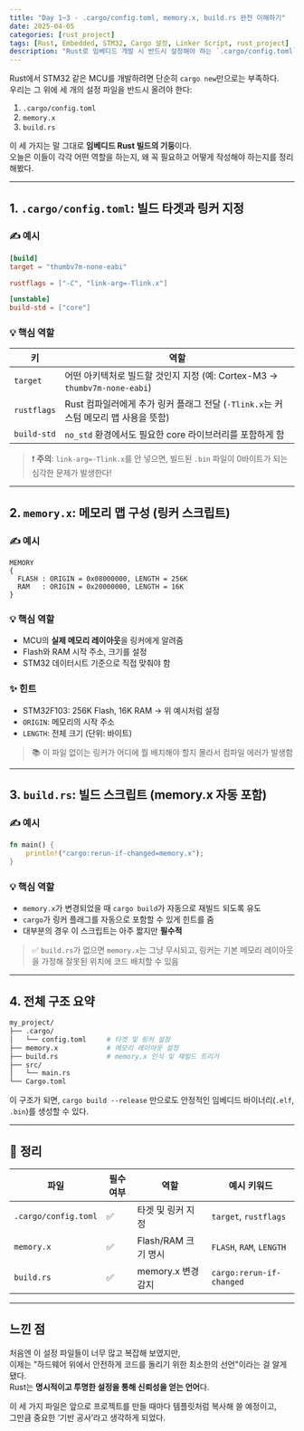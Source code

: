 ```yaml
---
title: "Day 1~3 - .cargo/config.toml, memory.x, build.rs 완전 이해하기"
date: 2025-04-05
categories: [rust_project]
tags: [Rust, Embedded, STM32, Cargo 설정, Linker Script, rust_project]
description: "Rust로 임베디드 개발 시 반드시 설정해야 하는 `.cargo/config.toml`, `memory.x`, `build.rs`의 역할과 작성 요령을 하나씩 파헤칩니다."
---
```


Rust에서 STM32 같은 MCU를 개발하려면 단순히 `cargo new`만으로는 부족하다.  
우리는 그 위에 세 개의 설정 파일을 반드시 올려야 한다:

1. `.cargo/config.toml`
2. `memory.x`
3. `build.rs`

이 세 가지는 말 그대로 **임베디드 Rust 빌드의 기둥**이다.  
오늘은 이들이 각각 어떤 역할을 하는지, 왜 꼭 필요하고 어떻게 작성해야 하는지를 정리해봤다.

---

## 1. `.cargo/config.toml`: 빌드 타겟과 링커 지정

### ✍️ 예시

```toml
[build]
target = "thumbv7m-none-eabi"

rustflags = ["-C", "link-arg=-Tlink.x"]

[unstable]
build-std = ["core"]
```

### 💡 핵심 역할

| 키 | 역할 |
|----|------|
| `target` | 어떤 아키텍처로 빌드할 것인지 지정 (예: Cortex-M3 → `thumbv7m-none-eabi`) |
| `rustflags` | Rust 컴파일러에게 추가 링커 플래그 전달 (`-Tlink.x`는 커스텀 메모리 맵 사용을 뜻함) |
| `build-std` | `no_std` 환경에서도 필요한 core 라이브러리를 포함하게 함 |

> ❗ **주의**: `link-arg=-Tlink.x`를 안 넣으면, 빌드된 `.bin` 파일이 0바이트가 되는 심각한 문제가 발생한다!

---

## 2. `memory.x`: 메모리 맵 구성 (링커 스크립트)

### ✍️ 예시

```ld
MEMORY
{
  FLASH : ORIGIN = 0x08000000, LENGTH = 256K
  RAM   : ORIGIN = 0x20000000, LENGTH = 16K
}
```

### 💡 핵심 역할

- MCU의 **실제 메모리 레이아웃**을 링커에게 알려줌
- Flash와 RAM 시작 주소, 크기를 설정
- STM32 데이터시트 기준으로 직접 맞춰야 함

### ✨ 힌트

- STM32F103: 256K Flash, 16K RAM → 위 예시처럼 설정
- `ORIGIN`: 메모리의 시작 주소
- `LENGTH`: 전체 크기 (단위: 바이트)

> 📚 이 파일 없이는 링커가 어디에 뭘 배치해야 할지 몰라서 컴파일 에러가 발생함

---

## 3. `build.rs`: 빌드 스크립트 (memory.x 자동 포함)

### ✍️ 예시

```rust
fn main() {
    println!("cargo:rerun-if-changed=memory.x");
}
```

### 💡 핵심 역할

- `memory.x`가 변경되었을 때 `cargo build`가 자동으로 재빌드 되도록 유도
- `cargo`가 링커 플래그를 자동으로 포함할 수 있게 힌트를 줌
- 대부분의 경우 이 스크립트는 아주 짧지만 **필수적**

> ✅ `build.rs`가 없으면 `memory.x`는 그냥 무시되고, 링커는 기본 메모리 레이아웃을 가정해 잘못된 위치에 코드 배치할 수 있음

---

## 4. 전체 구조 요약

```bash
my_project/
├── .cargo/
│   └── config.toml     # 타겟 및 링커 설정
├── memory.x            # 메모리 레이아웃 설정
├── build.rs            # memory.x 인식 및 재빌드 트리거
├── src/
│   └── main.rs
└── Cargo.toml
```

이 구조가 되면, `cargo build --release` 만으로도 안정적인 임베디드 바이너리(`.elf`, `.bin`)를 생성할 수 있다.

---

## 🔁 정리

| 파일 | 필수 여부 | 역할 | 예시 키워드 |
|------|-----------|------|-------------|
| `.cargo/config.toml` | ✅ | 타겟 및 링커 지정 | `target`, `rustflags` |
| `memory.x` | ✅ | Flash/RAM 크기 명시 | `FLASH`, `RAM`, `LENGTH` |
| `build.rs` | ✅ | memory.x 변경 감지 | `cargo:rerun-if-changed` |

---

## 느낀 점

처음엔 이 설정 파일들이 너무 많고 복잡해 보였지만,  
이제는 "하드웨어 위에서 안전하게 코드를 돌리기 위한 최소한의 선언"이라는 걸 알게 됐다.  
Rust는 **명시적이고 투명한 설정을 통해 신뢰성을 얻는 언어**다.

이 세 가지 파일은 앞으로 프로젝트를 만들 때마다 템플릿처럼 복사해 쓸 예정이고,  
그만큼 중요한 ‘기반 공사’라고 생각하게 되었다.